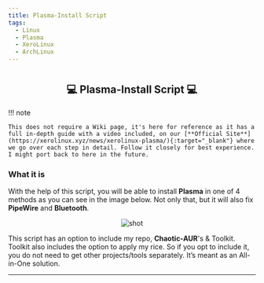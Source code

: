 ```yaml
---
title: Plasma-Install Script
tags:
  - Linux
  - Plasma
  - XeroLinux
  - ArchLinux
---
```

# <h2 align="center">💻 Plasma-Install Script 💻</h2>

!!! note

    This does not require a Wiki page, it's here for reference as it has a full in-depth guide with a video included, on our [**Official Site**](https://xerolinux.xyz/news/xerolinux-plasma/){:target="_blank"} where we go over each step in detail. Follow it closely for best experience. I might port back to here in the future.

### What it is

With the help of this script, you will be able to install **Plasma** in one of 4 methods as you can see in the image below. Not only that, but it will also fix **PipeWire** and **Bluetooth**.

<p align="center">
    <img src="https://i.imgur.com/TOZNp4j.png" alt="shot">
</p>

This script has an option to include my repo, **Chaotic-AUR**'s & Toolkit. Toolkit also includes the option to apply my rice. So if you opt to include it, you do not need to get other projects/tools separately. It’s meant as an All-in-One solution.

---
